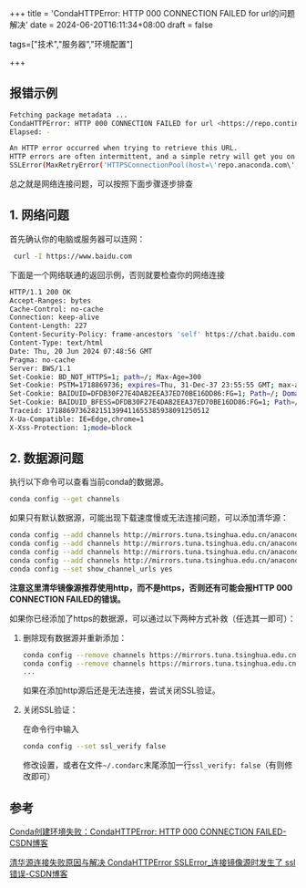 +++
title = 'CondaHTTPError: HTTP 000 CONNECTION FAILED for url的问题解决'
date = 2024-06-20T16:11:34+08:00
draft = false

tags=["技术","服务器","环境配置"]

+++

## 报错示例

```bash
Fetching package metadata ...
CondaHTTPError: HTTP 000 CONNECTION FAILED for url <https://repo.continuum.io/pkgs/main/linux-64/repodata.json.bz2>
Elapsed: -

An HTTP error occurred when trying to retrieve this URL.
HTTP errors are often intermittent, and a simple retry will get you on your way.
SSLError(MaxRetryError('HTTPSConnectionPool(host=\'repo.anaconda.com\', port=443): Max retries exceeded with url: /pkgs/main/linux-64/repodata.json.bz2 (Caused by SSLError(SSLError("bad handshake: Error([(\'SSL routines\', \'ssl3_get_server_certificate\', \'certificate verify failed\')],)",),))',),)

```

总之就是网络连接问题，可以按照下面步骤逐步排查

## 1. 网络问题

 首先确认你的电脑或服务器可以连网：

```bash
 curl -I https://www.baidu.com
```

下面是一个网络联通的返回示例，否则就要检查你的网络连接

```bash
HTTP/1.1 200 OK
Accept-Ranges: bytes
Cache-Control: no-cache
Connection: keep-alive
Content-Length: 227
Content-Security-Policy: frame-ancestors 'self' https://chat.baidu.com http://mirror-chat.baidu.com https://fj-chat.baidu.com https://hba-chat.baidu.com https://hbe-chat.baidu.com https://njjs-chat.baidu.com https://nj-chat.baidu.com https://hna-chat.baidu.com https://hnb-chat.baidu.com http://debug.baidu-int.com;
Content-Type: text/html
Date: Thu, 20 Jun 2024 07:48:56 GMT
Pragma: no-cache
Server: BWS/1.1
Set-Cookie: BD_NOT_HTTPS=1; path=/; Max-Age=300
Set-Cookie: PSTM=1718869736; expires=Thu, 31-Dec-37 23:55:55 GMT; max-age=2147483647; path=/; domain=.baidu.com
Set-Cookie: BAIDUID=DFDB30F27E4DAB2EEA37ED70BE16DD86:FG=1; Path=/; Domain=baidu.com; Max-Age=31536000
Set-Cookie: BAIDUID_BFESS=DFDB30F27E4DAB2EEA37ED70BE16DD86:FG=1; Path=/; Domain=baidu.com; Max-Age=31536000; Secure; SameSite=None
Traceid: 1718869736282151399411655385938091250512
X-Ua-Compatible: IE=Edge,chrome=1
X-Xss-Protection: 1;mode=block
```



## 2. 数据源问题

执行以下命令可以查看当前conda的数据源。

```bash
conda config --get channels
```

如果只有默认数据源，可能出现下载速度慢或无法连接问题，可以添加清华源：

```bash
conda config --add channels http://mirrors.tuna.tsinghua.edu.cn/anaconda/pkgs/main/
conda config --add channels http://mirrors.tuna.tsinghua.edu.cn/anaconda/pkgs/free/
conda config --add channels http://mirrors.tuna.tsinghua.edu.cn/anaconda/cloud/conda-forge/
conda config --add channels http://mirrors.tuna.tsinghua.edu.cn/anaconda/cloud/msys2/
conda config --set show_channel_urls yes
```

**注意这里清华镜像源推荐使用http，而不是https，否则还有可能会报HTTP 000 CONNECTION FAILED的错误。**

如果你已经添加了https的数据源，可以通过以下两种方式补救（任选其一即可）：

1. 删除现有数据源并重新添加：

   ```bash
   conda config --remove channels https://mirrors.tuna.tsinghua.edu.cn/anaconda/pkgs/free/
   conda config --remove channels https://mirrors.tuna.tsinghua.edu.cn/anaconda/pkgs/main/
   ...
   ```

   如果在添加http源后还是无法连接，尝试关闭SSL验证。

2. 关闭SSL验证：

   在命令行中输入

   ```bash
   conda config --set ssl_verify false
   ```

   修改设置，或者在文件`~/.condarc`末尾添加一行`ssl_verify: false`（有则修改即可）



## 参考

[Conda创建环境失败：CondaHTTPError: HTTP 000 CONNECTION FAILED-CSDN博客](https://blog.csdn.net/sinat_38079265/article/details/121163019)

[清华源连接失败原因与解决 CondaHTTPError SSLError_连接镜像源时发生了 ssl 错误-CSDN博客](https://blog.csdn.net/kxqt233/article/details/121167753)
